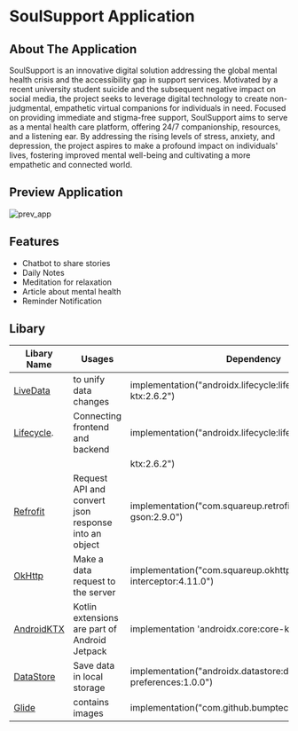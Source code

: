 # SoulSupport Application

## About The Application
SoulSupport is an innovative digital solution addressing the global mental health crisis and the accessibility gap in support services. Motivated by a recent university student suicide and the subsequent negative impact on social media, the project seeks to leverage digital technology to create non-judgmental, empathetic virtual companions for individuals in need. Focused on providing immediate and stigma-free support, SoulSupport aims to serve as a mental health care platform, offering 24/7 companionship, resources, and a listening ear. By addressing the rising levels of stress, anxiety, and depression, the project aspires to make a profound impact on individuals' lives, fostering improved mental well-being and cultivating a more empathetic and connected world.

## Preview Application
![prev_app](https://github.com/asyhasnaa/SoulSupport-MD/assets/99854509/ee772fe9-da63-48c5-b7ce-4c7e931ea3ea)

## Features
- Chatbot to share stories
- Daily Notes
- Meditation for relaxation
- Article about mental health
- Reminder Notification

## Libary

|                                     Libary Name                               |             Usages             |                     Dependency                         |       
| ----------------------------------------------------------------------------- | ------------------------------ | -------------------------------------------------      |
|[LiveData](https://developer.android.com/topic/libraries/architecture/livedata)|to unify data changes     |implementation("androidx.lifecycle:lifecycle-livedata-ktx:2.6.2")  |   
|[Lifecycle](https://developer.android.com/jetpack/androidx/releases/lifecycle).|Connecting frontend and backend |implementation("androidx.lifecycle:lifecycle-viewmodel | 
|                                                                               |                                |   ktx:2.6.2")                                |
|[Refrofit](https://square.github.io/retrofit/)     | Request API and convert json response into an object       |implementation("com.squareup.retrofit2:converter-gson:2.9.0")|
|[OkHttp](https://square.github.io/okhttp/)         | Make a data request to the server |implementation("com.squareup.okhttp3:logging-interceptor:4.11.0") |
|[AndroidKTX](https://developer.android.com/kotlin/ktx) |Kotlin extensions are part of Android Jetpack   |implementation 'androidx.core:core-ktx:1.6.0'  |
|[DataStore](https://developer.android.com/topic/libraries/architecture/datastore)| Save data in local storage | implementation("androidx.datastore:datastore-preferences:1.0.0")|
|[Glide](https://github.com/bumptech/glide)  | contains images |  implementation("com.github.bumptech.glide:glide:4.16.0") |
